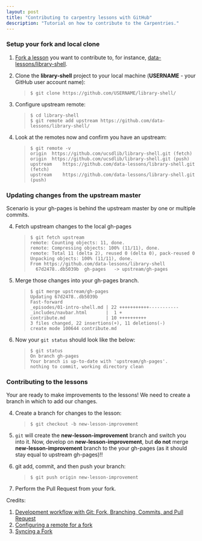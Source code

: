```yaml
---
layout: post
title: "Contributing to carpentry lessons with GitHub"
description: "Tutorial on how to contribute to the Carpentries."
---
```


### Setup your fork and local clone

1. [Fork a lesson](http://help.github.com/fork-a-repo/) you want to contribute to, for instance, [data-lessons/library-shell](https://github.com/data-lessons/library-shell/). 

2. Clone the **library-shell** project to your local machine (**USERNAME** - your GitHub user account name): 

    >```
    >$ git clone https://github.com/USERNAME/library-shell/
    >```

3. Configure upstream remote: 

    >```
    >$ cd library-shell
    >$ git remote add upstream https://github.com/data-lessons/library-shell/  
    >```

4. Look at the remotes now and confirm you have an upstream: 

    >```
    >$ git remote -v  
    >origin  https://github.com/ucsdlib/library-shell.git (fetch)  
    >origin  https://github.com/ucsdlib/library-shell.git (push)  
    >upstream    https://github.com/data-lessons/library-shell.git (fetch)  
    >upstream    https://github.com/data-lessons/library-shell.git (push)  
    >```

### Updating changes from the upstream master

Scenario is your gh-pages is behind the upstream master by one or multiple commits.

4. Fetch upstream changes to the local gh-pages

    >```
    >$ git fetch upstream
    >remote: Counting objects: 11, done.  
    >remote: Compressing objects: 100% (11/11), done.  
    >remote: Total 11 (delta 2), reused 0 (delta 0), pack-reused 0  
    >Unpacking objects: 100% (11/11), done.  
    >From https://github.com/data-lessons/library-shell  
    >   67d2478..db5039b  gh-pages   -> upstream/gh-pages  
    >```

5. Merge those changes into your gh-pages branch.

    >```
    >$ git merge upstream/gh-pages  
    >Updating 67d2478..db5039b  
    >Fast-forward  
    > _episodes/01-intro-shell.md | 22 +++++++++++-----------  
    > _includes/navbar.html       |  1 +  
    > contribute.md               | 10 ++++++++++  
    > 3 files changed, 22 insertions(+), 11 deletions(-)  
    > create mode 100644 contribute.md  
    >```

6. Now your `git status` should look like the below: 

    >```
    >$ git status
    >On branch gh-pages
    >Your branch is up-to-date with 'upstream/gh-pages'.
    >nothing to commit, working directory clean
    >```

### Contributing to the lessons

Your are ready to make improvements to the lessons! We need to create a branch in which to add our changes. 

4. Create a branch for changes to the lesson: 

    >```
    >$ git checkout -b new-lesson-improvement
    >```

5. `git` will create the **new-lesson-improvement** branch and switch you into it. Now, develop on **new-lesson-improvement**, but **do not** merge **new-lesson-improvement** branch to the your gh-pages (as it should stay equal to upstream gh-pages)!!

6. git add, commit, and then push your branch: 

    >```
    >$ git push origin new-lesson-improvement
    >```

7. Perform the Pull Request from your fork. 

Credits:  
1. [Development workflow with Git: Fork, Branching, Commits, and Pull Request](https://github.com/sevntu-checkstyle/sevntu.checkstyle/wiki/Development-workflow-with-Git:-Fork,-Branching,-Commits,-and-Pull-Request)  
2. [Configuring a remote for a fork](https://help.github.com/articles/configuring-a-remote-for-a-fork/)   
3. [Syncing a Fork](https://help.github.com/articles/syncing-a-fork/)

